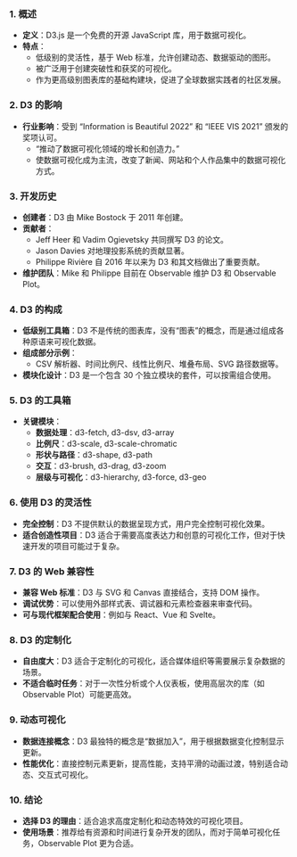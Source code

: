### 1. 概述
- **定义**：D3.js 是一个免费的开源 JavaScript 库，用于数据可视化。
- **特点**：
  - 低级别的灵活性，基于 Web 标准，允许创建动态、数据驱动的图形。
  - 被广泛用于创建突破性和获奖的可视化。
  - 作为更高级别图表库的基础构建块，促进了全球数据实践者的社区发展。
### 2. D3 的影响
- **行业影响**：受到 “Information is Beautiful 2022” 和 “IEEE VIS 2021” 颁发的奖项认可。
  - “推动了数据可视化领域的增长和创造力。”
  - 使数据可视化成为主流，改变了新闻、网站和个人作品集中的数据可视化方式。
### 3. 开发历史
- **创建者**：D3 由 Mike Bostock 于 2011 年创建。
- **贡献者**：
  - Jeff Heer 和 Vadim Ogievetsky 共同撰写 D3 的论文。
  - Jason Davies 对地理投影系统的贡献显著。
  - Philippe Rivière 自 2016 年以来为 D3 和其文档做出了重要贡献。
- **维护团队**：Mike 和 Philippe 目前在 Observable 维护 D3 和 Observable Plot。
### 4. D3 的构成
- **低级别工具箱**：D3 不是传统的图表库，没有“图表”的概念，而是通过组成各种原语来可视化数据。
- **组成部分示例**：
  - CSV 解析器、时间比例尺、线性比例尺、堆叠布局、SVG 路径数据等。
- **模块化设计**：D3 是一个包含 30 个独立模块的套件，可以按需组合使用。
### 5. D3 的工具箱
- **关键模块**：
  - **数据处理**：d3-fetch, d3-dsv, d3-array
  - **比例尺**：d3-scale, d3-scale-chromatic
  - **形状与路径**：d3-shape, d3-path
  - **交互**：d3-brush, d3-drag, d3-zoom
  - **层级与可视化**：d3-hierarchy, d3-force, d3-geo
### 6. 使用 D3 的灵活性
- **完全控制**：D3 不提供默认的数据呈现方式，用户完全控制可视化效果。
- **适合创造性项目**：D3 适合于需要高度表达力和创意的可视化工作，但对于快速开发的项目可能过于复杂。
### 7. D3 的 Web 兼容性
- **兼容 Web 标准**：D3 与 SVG 和 Canvas 直接结合，支持 DOM 操作。
- **调试优势**：可以使用外部样式表、调试器和元素检查器来审查代码。
- **可与现代框架配合使用**：例如与 React、Vue 和 Svelte。
### 8. D3 的定制化
- **自由度大**：D3 适合于定制化的可视化，适合媒体组织等需要展示复杂数据的场景。
- **不适合临时任务**：对于一次性分析或个人仪表板，使用高层次的库（如 Observable Plot）可能更高效。
### 9. 动态可视化
- **数据连接概念**：D3 最独特的概念是“数据加入”，用于根据数据变化控制显示更新。
- **性能优化**：直接控制元素更新，提高性能，支持平滑的动画过渡，特别适合动态、交互式可视化。
### 10. 结论
- **选择 D3 的理由**：适合追求高度定制化和动态特效的可视化项目。
- **使用场景**：推荐给有资源和时间进行复杂开发的团队，而对于简单可视化任务，Observable Plot 更为合适。